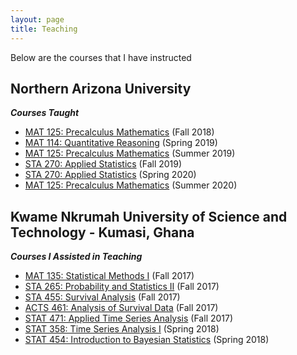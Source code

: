 ```yaml
---
layout: page
title: Teaching
---
```

Below are the courses that I have instructed

## Northern Arizona University
***Courses Taught***
- [MAT 125: Precalculus Mathematics](https://nau.edu/math/mat-125/) (Fall 2018)
- [MAT 114: Quantitative Reasoning](https://nau.edu/math/mat-114/) (Spring 2019)
- [MAT 125: Precalculus Mathematics](https://nau.edu/math/mat-125/) (Summer 2019)
- [STA 270: Applied Statistics](https://catalog.nau.edu/Courses/course?courseId=008088&catalogYear=1819) (Fall 2019)
- [STA 270: Applied Statistics](https://catalog.nau.edu/Courses/course?courseId=008088&catalogYear=1819) (Spring 2020)
- [MAT 125: Precalculus Mathematics](https://nau.edu/math/mat-125/) (Summer 2020)


## Kwame Nkrumah University of Science and Technology - Kumasi, Ghana
***Courses I Assisted in Teaching***
- [MAT 135: Statistical Methods I](http://economics.knust.edu.gh/undergraduate/ba-economics) (Fall 2017)
- [STA 265: Probability and Statistics II](https://statacts.knust.edu.gh/undergraduate/bsc/bsc-actuarial-science-regular) (Fall 2017)
- [STA 455: Survival Analysis](https://statacts.knust.edu.gh/undergraduate/bsc/bsc-statistics-regular) (Fall 2017)
- [ACTS 461: Analysis of Survival Data](https://statacts.knust.edu.gh/undergraduate/bsc/bsc-actuarial-science-regular) (Fall 2017)
- [STAT 471:  Applied Time Series Analysis](https://statacts.knust.edu.gh/undergraduate/bsc/bsc-statistics-regular) (Fall 2017)
- [STAT 358:  Time Series Analysis I](https://statacts.knust.edu.gh/undergraduate/bsc/bsc-statistics-regular) (Spring 2018)
- [STAT 454: Introduction to Bayesian Statistics](https://statacts.knust.edu.gh/undergraduate/bsc/bsc-statistics-regular) (Spring 2018)

